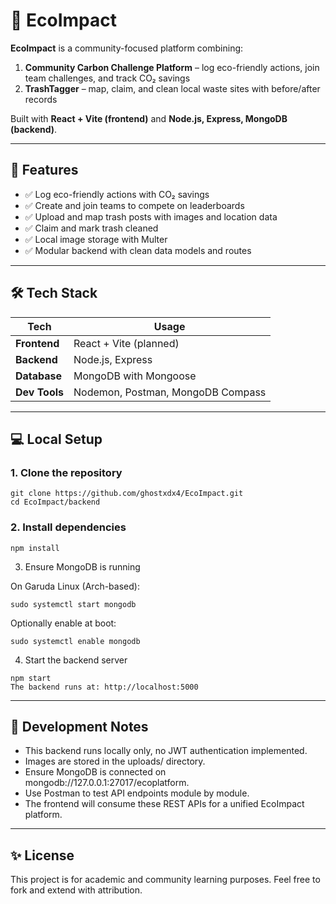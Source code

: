 # 🌱 EcoImpact

**EcoImpact** is a community-focused platform combining:

1. **Community Carbon Challenge Platform** – log eco-friendly actions, join team challenges, and track CO₂ savings  
2. **TrashTagger** – map, claim, and clean local waste sites with before/after records

Built with **React + Vite (frontend)** and **Node.js, Express, MongoDB (backend)**.

---

## 🚀 Features

- ✅ Log eco-friendly actions with CO₂ savings  
- ✅ Create and join teams to compete on leaderboards  
- ✅ Upload and map trash posts with images and location data  
- ✅ Claim and mark trash cleaned  
- ✅ Local image storage with Multer  
- ✅ Modular backend with clean data models and routes  

---

## 🛠 Tech Stack

| **Tech**         | **Usage**                  |
|------------------|----------------------------|
| **Frontend**     | React + Vite (planned)     |
| **Backend**      | Node.js, Express           |
| **Database**     | MongoDB with Mongoose      |
| **Dev Tools**    | Nodemon, Postman, MongoDB Compass |

---

## 💻 Local Setup

### 1. Clone the repository

```
git clone https://github.com/ghostxdx4/EcoImpact.git
cd EcoImpact/backend 
```



### 2. Install dependencies

```
npm install
```
3. Ensure MongoDB is running
   
On Garuda Linux (Arch-based):

```
sudo systemctl start mongodb
```
Optionally enable at boot:

```
sudo systemctl enable mongodb
```

4. Start the backend server
```
npm start
The backend runs at: http://localhost:5000
```
---


## 📝 Development Notes
- This backend runs locally only, no JWT authentication implemented.
- Images are stored in the uploads/ directory.
- Ensure MongoDB is connected on mongodb://127.0.0.1:27017/ecoplatform.
- Use Postman to test API endpoints module by module.
- The frontend will consume these REST APIs for a unified EcoImpact platform.

---

## ✨ License
This project is for academic and community learning purposes. Feel free to fork and extend with attribution.
